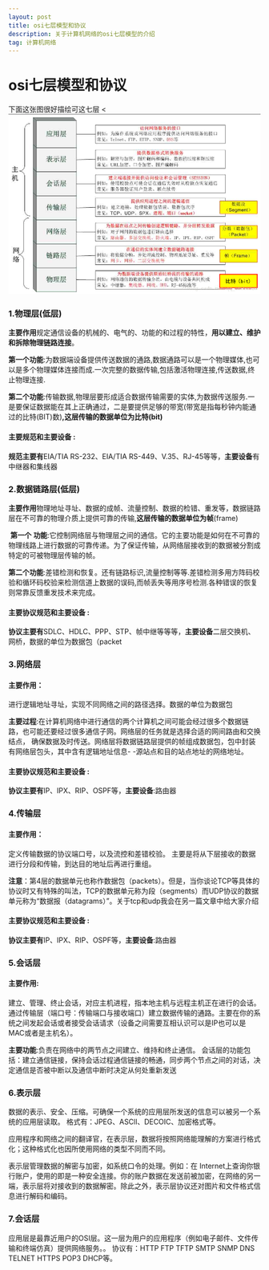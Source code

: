 ```yaml
---
layout: post
title: osi七层模型和协议
description: 关于计算机网络的osi七层模型的介绍
tag: 计算机网络
---
```


# osi七层模型和协议

下面这张图很好描绘可这七层
<![](/images/socket.png)

### 1.物理层(低层)

**主要作用**规定通信设备的机械的、电气的、功能的和过程的特性，**用以建立、维护和拆除物理链路连接**。

​       **第一个功能**:为数据端设备提供传送数据的通路,数据通路可以是一个物理媒体,也可以是多个物理媒体连接而成.一次完整的数据传输,包括激活物理连接,传送数据,终止物理连接.

​       **第二个功能**:传输数据,物理层要形成适合数据传输需要的实体,为数据传送服务.一是要保证数据能在其上正确通过，二是要提供足够的带宽(带宽是指每秒钟内能通过的比特(BIT)数)**,这层传输的数据单位为比特(bit)**

#### 主要规范和主要设备 :

**规范主要有**EIA/TIA RS-232、EIA/TIA RS-449、V.35、RJ-45等等，**主要设备**有中继器和集线器

### 2.数据链路层(低层)

**主要作用**物理地址寻址、数据的成帧、流量控制、数据的检错、重发等，数据链路层在不可靠的物理介质上提供可靠的传输,**这层传输的数据单位为帧**(frame)

​      **第一个** **功能**:它控制网络层与物理层之间的通信。它的主要功能是如何在不可靠的物理线路上进行数据的可靠传递。为了保证传输，从网络层接收到的数据被分割成特定的可被物理层传输的帧。

**第二个功能**:差错检测和恢复。还有链路标识,流量控制等等.差错检测多用方阵码校验和循环码校验来检测信道上数据的误码,而帧丢失等用序号检测.各种错误的恢复则常靠反馈重发技术来完成。

#### 主要协议规范和主要设备 :

**协议主要有**SDLC、HDLC、PPP、STP、帧中继等等等，**主要设备**二层交换机、网桥，数据的单位为数据包（packet

### 3.网络层

#### 主要作用：

进行逻辑地址寻址，实现不同网络之间的路径选择。数据的单位为数据包

**主要过程**:在计算机网络中进行通信的两个计算机之间可能会经过很多个数据链路，也可能还要经过很多通信子网。网络层的任务就是选择合适的网间路由和交换结点， 确保数据及时传送。网络层将数据链路层提供的帧组成数据包，包中封装有网络层包头，其中含有逻辑地址信息- -源站点和目的站点地址的网络地址。

#### 主要协议规范和主要设备 :

**协议主要有**IP、IPX、RIP、OSPF等，**主要设备**:路由器

### 4.传输层

#### 主要作用：

定义传输数据的协议端口号，以及流控和差错校验。  主要是将从下层接收的数据进行分段和传输，到达目的地址后再进行重组。

**注意**：第4层的数据单元也称作数据包（packets）。但是，当你谈论TCP等具体的协议时又有特殊的叫法，TCP的数据单元称为段（segments）而UDP协议的数据单元称为“数据报（datagrams）”。关于tcp和udp我会在另一篇文章中给大家介绍

#### 主要协议规范和主要设备 :

**协议主要有**IP、IPX、RIP、OSPF等，**主要设备**:路由器

### 5.会话层

#### 主要作用:

建立、管理、终止会话，对应主机进程，指本地主机与远程主机正在进行的会话。
通过传输层（端口号：传输端口与接收端口）建立数据传输的通路。主要在你的系统之间发起会话或者接受会话请求（设备之间需要互相认识可以是IP也可以是MAC或者是主机名）。

**主要功能**:负责在网络中的两节点之间建立、维持和终止通信。 会话层的功能包括：建立通信链接，保持会话过程通信链接的畅通，同步两个节点之间的对话，决定通信是否被中断以及通信中断时决定从何处重新发送

### 6.表示层

数据的表示、安全、压缩。可确保一个系统的应用层所发送的信息可以被另一个系统的应用层读取。
 格式有：JPEG、ASCll、DECOIC、加密格式等。

应用程序和网络之间的翻译官，在表示层，数据将按照网络能理解的方案进行格式化；这种格式化也因所使用网络的类型不同而不同。 　

表示层管理数据的解密与加密，如系统口令的处理。例如：在 Internet上查询你银行账户，使用的即是一种安全连接。你的账户数据在发送前被加密，在网络的另一端，表示层将对接收到的数据解密。除此之外，表示层协议还对图片和文件格式信息进行解码和编码。

### 7.会话层

应用层是最靠近用户的OSI层。这一层为用户的应用程序（例如电子邮件、文件传输和终端仿真）提供网络服务。。
协议有：HTTP FTP TFTP SMTP SNMP DNS TELNET HTTPS POP3 DHCP等。
